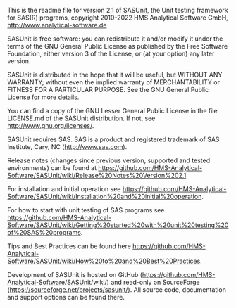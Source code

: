 This is the readme file for version 2.1 of SASUnit, the Unit testing 
framework for SAS(R) programs, copyright 2010-2022 HMS Analytical 
Software GmbH, http://www.analytical-software.de

SASUnit is free software: you can redistribute it and/or modify it 
under the terms of the GNU General Public License as published by the 
Free Software Foundation, either version 3 of the License, or (at your 
option) any later version.

SASUnit is distributed in the hope that it will be useful, but WITHOUT 
ANY WARRANTY; without even the implied warranty of MERCHANTABILITY or 
FITNESS FOR A PARTICULAR PURPOSE. See the GNU General Public License 
for more details.

You can find a copy of the GNU Lesser General Public License in the file 
LICENSE.md of the SASUnit distribution. If not, see 
http://www.gnu.org/licenses/.

SASUnit requires SAS. SAS is a product and registered trademark of SAS 
Institute, Cary, NC (http://www.sas.com).

Release notes (changes since previous version, supported and tested 
environments) can be found at 
https://github.com/HMS-Analytical-Software/SASUnit/wiki/Release%20Notes%20Version%202.1.

For installation and initial operation see 
https://github.com/HMS-Analytical-Software/SASUnit/wiki/Installation%20and%20initial%20operation.

For how to start with unit testing of SAS programs see 
https://github.com/HMS-Analytical-Software/SASUnit/wiki/Getting%20started%20with%20unit%20testing%20of%20SAS%20programs.

Tips and Best Practices can be found here
https://github.com/HMS-Analytical-Software/SASUnit/wiki/How%20to%20and%20Best%20Practices.

Development of SASUnit is hosted on GitHub (https://github.com/HMS-Analytical-Software/SASUnit/wiki/) 
and read-only on SourceForge (https://sourceforge.net/projects/sasunit/). 
All source code, documentation and support options can be found there.